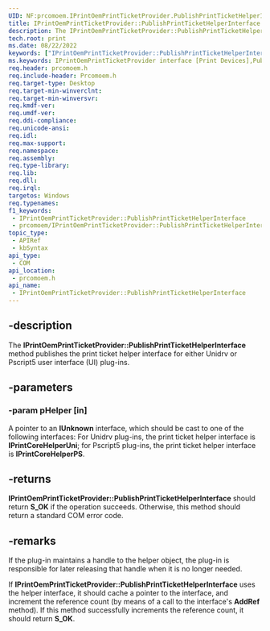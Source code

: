 ```yaml
---
UID: NF:prcomoem.IPrintOemPrintTicketProvider.PublishPrintTicketHelperInterface
title: IPrintOemPrintTicketProvider::PublishPrintTicketHelperInterface (prcomoem.h)
description: The IPrintOemPrintTicketProvider::PublishPrintTicketHelperInterface method publishes the print ticket helper interface for either Unidrv or Pscript5 user interface (UI) plug-ins.
tech.root: print
ms.date: 08/22/2022
keywords: ["IPrintOemPrintTicketProvider::PublishPrintTicketHelperInterface"]
ms.keywords: IPrintOemPrintTicketProvider interface [Print Devices],PublishPrintTicketHelperInterface method, IPrintOemPrintTicketProvider.PublishPrintTicketHelperInterface, IPrintOemPrintTicketProvider::PublishPrintTicketHelperInterface, PublishPrintTicketHelperInterface, PublishPrintTicketHelperInterface method [Print Devices], PublishPrintTicketHelperInterface method [Print Devices],IPrintOemPrintTicketProvider interface, prcomoem/IPrintOemPrintTicketProvider::PublishPrintTicketHelperInterface, print.iprintoemprintticketprovider_publishprinttickethelperinterface, print_ticket-package_b314b169-8111-4320-89fc-a99fb6e30639.xml
req.header: prcomoem.h
req.include-header: Prcomoem.h
req.target-type: Desktop
req.target-min-winverclnt: 
req.target-min-winversvr: 
req.kmdf-ver: 
req.umdf-ver: 
req.ddi-compliance: 
req.unicode-ansi: 
req.idl: 
req.max-support: 
req.namespace: 
req.assembly: 
req.type-library: 
req.lib: 
req.dll: 
req.irql: 
targetos: Windows
req.typenames: 
f1_keywords:
 - IPrintOemPrintTicketProvider::PublishPrintTicketHelperInterface
 - prcomoem/IPrintOemPrintTicketProvider::PublishPrintTicketHelperInterface
topic_type:
 - APIRef
 - kbSyntax
api_type:
 - COM
api_location:
 - prcomoem.h
api_name:
 - IPrintOemPrintTicketProvider::PublishPrintTicketHelperInterface
---
```


## -description

The **IPrintOemPrintTicketProvider::PublishPrintTicketHelperInterface** method publishes the print ticket helper interface for either Unidrv or Pscript5 user interface (UI) plug-ins.

## -parameters

### -param pHelper [in]

A pointer to an **IUnknown** interface, which should be cast to one of the following interfaces: For Unidrv plug-ins, the print ticket helper interface is **IPrintCoreHelperUni**; for Pscript5 plug-ins, the print ticket helper interface is **IPrintCoreHelperPS**.

## -returns

**IPrintOemPrintTicketProvider::PublishPrintTicketHelperInterface** should return **S_OK** if the operation succeeds. Otherwise, this method should return a standard COM error code.

## -remarks

If the plug-in maintains a handle to the helper object, the plug-in is responsible for later releasing that handle when it is no longer needed.

If **IPrintOemPrintTicketProvider::PublishPrintTicketHelperInterface**  uses the helper interface, it should cache a pointer to the interface, and increment the reference count (by means of a call to the interface's **AddRef** method). If this method successfully increments the reference count, it should return **S_OK**.
